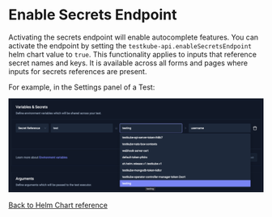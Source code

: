 
# Enable Secrets Endpoint

Activating the secrets endpoint will enable autocomplete features. 
You can activate the endpoint by setting the `testkube-api.enableSecretsEndpoint` helm chart value to `true`.
This functionality applies to inputs that reference secret names and keys. It is available across all forms and pages where inputs for secrets references are present.

For example, in the Settings panel of a Test:

![Secrets Autocomplete](../img/secrets-autocomplete.png)

[Back to Helm Chart reference](/articles/install/install-with-helm)
